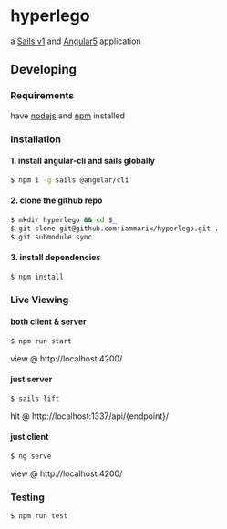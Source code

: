# hyperlego

a [Sails v1](https://sailsjs.com) and [Angular5](https://angular.io) application

## Developing

### Requirements
have [nodejs](https://nodejs.org/en/download/) and [npm](https://docs.npmjs.com/getting-started/installing-node) installed

### Installation

#### 1. install angular-cli and sails globally

```bash
$ npm i -g sails @angular/cli
```

#### 2. clone the github repo

```bash
$ mkdir hyperlego && cd $_
$ git clone git@github.com:iammarix/hyperlego.git .
$ git submodule sync
```

#### 3. install dependencies
```bash
$ npm install
```

### Live Viewing
#### both client & server
```bash
$ npm run start
```
view @ http://localhost:4200/
#### just server
```bash
$ sails lift
```
hit @ http://localhost:1337/api/{endpoint}/
#### just client
```bash
$ ng serve
```
view @ http://localhost:4200/
### Testing
```bash
$ npm run test
```


<!-- Internally, Sails used [`sails-generate@1.15.20`](https://github.com/balderdashy/sails-generate/tree/v1.15.20/lib/core-generators/new). -->


